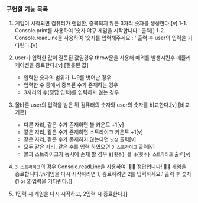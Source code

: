 ### 구현할 기능 목록

1. 게임이 시작되면 컴퓨터가 랜덤한, 중복되지 않은 3자리 숫자를 생성한다.[v]
   1-1. Console.print를 사용하여 '숫자 야구 게임을 시작합니다.' 출력[]
   1-2. Console.readLine을 사용하여 '숫자를 입력해주세요 : ' 출력 후 user의 입력을 기다린다.[v]

2. user가 입력한 값이 잘못된 값일경우 throw문을 사용해 예외를 발생시킨후 애플리케이션을 종료한다.[v]
   [잘못된 값]

   - 입력한 숫자의 범위가 1~9를 벗어난 경우
   - 입력한 수 중에서 중복된 수가 존재하는 경우
   - 3자리의 수(정답 입력)를 입력하지 않는 경우

3. 올바른 user의 입력을 받은 뒤 컴퓨터의 숫자와 user의 숫자를 비교한다.[v]
   [비교 기준]

   - 다른 자리, 같은 수가 존재하면 볼 카운트 +1[v]
   - 같은 자리, 같은 수가 존재하면 스트라이크 카운트 +1[v]
   - 같은 자리, 같은 수가 존재하지 않는다면 `낫싱` 출력[v]
   - 모두 같은 자리, 같은 수를 입력 하였으면 `3 스트라이크` 출력[v]
   - 볼과 스트라이크가 동시에 존재 할 경우 `${횟수} 볼 ${횟수} 스트라이크` 출력[v]

4. `3 스트라이크`의 경우 Console.readLine을 사용하여 '🎉🥳 정답입니다! 🥳🎉 게임을 종료합니다.\n게임을 다시 시작하러면 1, 종료하려면 2를 입력하세요.' 출력 후 숫자(1 or 2)입력을 기다린다.[]

5. 1입력 시 게임을 다시 시작하고, 2입력 시 종료한다.[]
